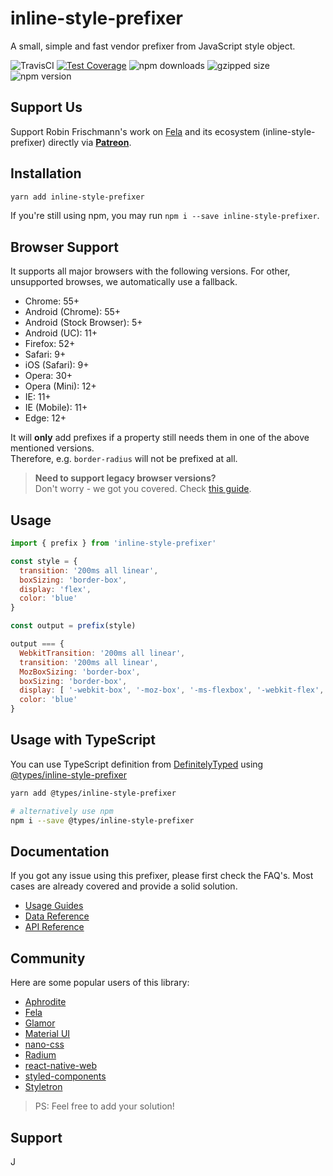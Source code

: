 # inline-style-prefixer

A small, simple and fast vendor prefixer from JavaScript style object.

<img alt="TravisCI" src="https://travis-ci.org/rofrischmann/inline-style-prefixer.svg?branch=master"> <a href="https://codeclimate.com/github/rofrischmann/inline-style-prefixer/coverage"><img alt="Test Coverage" src="https://codeclimate.com/github/rofrischmann/inline-style-prefixer/badges/coverage.svg"></a> <img alt="npm downloads" src="https://img.shields.io/npm/dm/inline-style-prefixer.svg"> <img alt="gzipped size" src="https://img.shields.io/bundlephobia/minzip/inline-style-prefixer.svg?colorB=4c1&label=gzipped%20size"> <img alt="npm version" src="https://badge.fury.io/js/inline-style-prefixer.svg">

## Support Us
Support Robin Frischmann's work on [Fela](https://github.com/rofrischmann/fela) and its ecosystem (inline-style-prefixer) directly via [**Patreon**](https://www.patreon.com/rofrischmann).

## Installation
```sh
yarn add inline-style-prefixer
```
If you're still using npm, you may run `npm i --save inline-style-prefixer`.

## Browser Support
It supports all major browsers with the following versions. For other, unsupported browses, we automatically use a fallback.
* Chrome: 55+
* Android (Chrome): 55+
* Android (Stock Browser): 5+
* Android (UC): 11+
* Firefox: 52+
* Safari: 9+
* iOS (Safari): 9+
* Opera: 30+
* Opera (Mini): 12+
* IE: 11+
* IE (Mobile): 11+
* Edge: 12+

It will **only** add prefixes if a property still needs them in one of the above mentioned versions.<br> Therefore, e.g. `border-radius` will not be prefixed at all.

> **Need to support legacy browser versions?**<br>
Don't worry - we got you covered. Check [this guide](https://github.com/rofrischmann/inline-style-prefixer/blob/master/docs/guides/CustomPrefixer.md).


## Usage

```javascript
import { prefix } from 'inline-style-prefixer'

const style = {
  transition: '200ms all linear',
  boxSizing: 'border-box',
  display: 'flex',
  color: 'blue'
}

const output = prefix(style)

output === {
  WebkitTransition: '200ms all linear',
  transition: '200ms all linear',
  MozBoxSizing: 'border-box',
  boxSizing: 'border-box',
  display: [ '-webkit-box', '-moz-box', '-ms-flexbox', '-webkit-flex', 'flex' ]
  color: 'blue'
}
```

## Usage with TypeScript
You can use TypeScript definition from [DefinitelyTyped](https://github.com/DefinitelyTyped/DefinitelyTyped/tree/master/types/inline-style-prefixer) using [@types/inline-style-prefixer](https://www.npmjs.com/package/@types/inline-style-prefixer)

```sh
yarn add @types/inline-style-prefixer

# alternatively use npm
npm i --save @types/inline-style-prefixer
```

## Documentation
If you got any issue using this prefixer, please first check the FAQ's. Most cases are already covered and provide a solid solution.

* [Usage Guides](https://inline-style-prefixer.js.org/docs/UsageGuides.html)
* [Data Reference](https://inline-style-prefixer.js.org/docs/DataReference.html)
* [API Reference](https://inline-style-prefixer.js.org/docs/API.html)

## Community
Here are some popular users of this library:

* [Aphrodite](https://github.com/Khan/aphrodite)
* [Fela](https://github.com/rofrischmann/fela)
* [Glamor](https://github.com/threepointone/glamor)
* [Material UI](https://github.com/callemall/material-ui)
* [nano-css](https://github.com/streamich/nano-css)
* [Radium](https://github.com/FormidableLabs/radium)
* [react-native-web](https://github.com/necolas/react-native-web)
* [styled-components](https://github.com/styled-components/styled-components)
* [Styletron](https://github.com/rtsao/styletron)

> PS: Feel free to add your solution!

## Support
J